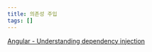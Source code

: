 ```yaml
---
title: 의존성 주입
tags: []
---
```


[Angular - Understanding dependency injection](https://angular.io/guide/dependency-injection)